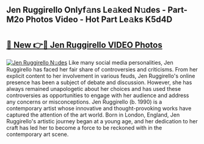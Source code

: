 ## Jen Ruggirello Onlyf𝚊ns Le𝚊ked N𝚞des - Part-M2o Photos Video - Hot Part Le𝚊ks K5d4D

# <h2><a href="http://ab80988.deff.icu/?id=Jen+Ruggirello">🔗 New 👉🔴 Jen Ruggirello VIDEO Photos</a></h2>

[![Jen Ruggirello N𝚞des](https://i.imgur.com/rIISA9y.gif)](http://ab80988.deff.icu/?id=Jen+Ruggirello)
Like many social media personalities, Jen Ruggirello has faced her fair share of controversies and criticisms. From her explicit content to her involvement in various feuds, Jen Ruggirello's online presence has been a subject of debate and discussion. However, she has always remained unapologetic about her choices and has used these controversies as opportunities to engage with her audience and address any concerns or misconceptions. Jen Ruggirello (b. 1990) is a contemporary artist whose innovative and thought-provoking works have captured the attention of the art world. Born in London, England, Jen Ruggirello's artistic journey began at a young age, and her dedication to her craft has led her to become a force to be reckoned with in the contemporary art scene.
